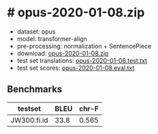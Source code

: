# # opus-2020-01-08.zip

* dataset: opus
* model: transformer-align
* pre-processing: normalization + SentencePiece
* download: [opus-2020-01-08.zip](https://object.pouta.csc.fi/OPUS-MT-models/fi-id/opus-2020-01-08.zip)
* test set translations: [opus-2020-01-08.test.txt](https://object.pouta.csc.fi/OPUS-MT-models/fi-id/opus-2020-01-08.test.txt)
* test set scores: [opus-2020-01-08.eval.txt](https://object.pouta.csc.fi/OPUS-MT-models/fi-id/opus-2020-01-08.eval.txt)

## Benchmarks

| testset               | BLEU  | chr-F |
|-----------------------|-------|-------|
| JW300.fi.id 	| 33.8 	| 0.565 |

